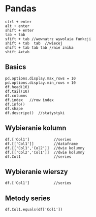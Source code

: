 # Pandas  
```
ctrl + enter 
alt + enter
shift + enter
tab + tab
sfift + tab //wewnatrz wywolaia funkcji
shift + tab  tab  //wiecej
shift + tab tab tab //nie znika
shift 4xtab
```


## Basics
```
pd.options.display.max_rows = 10
pd.options.display.min_rows = 10
df.head(10)
df.tail(10)
df.columns
df.index   //row index
df.info()
df.shape
df.descripe()  //statystyki
```

## Wybieranie kolumn
```
df.['Col1']           //series
df.[['Col1']]         //dataframe
df.[['Col1','Col2']]  //dwie kolumny
df.[['Col2','Col1']]  //dwie kolumny
df.Col1               //series
```

## Wybieranie wierszy
```
df.['Col1']           //series

```


## Metody series
```
df.Col1.equals(df['Col1'])
```
